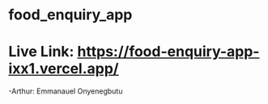 # food_enquiry_app

# Live Link: https://food-enquiry-app-ixx1.vercel.app/

-Arthur: Emmanauel Onyenegbutu
